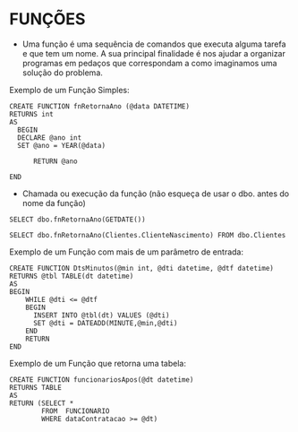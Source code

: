 # FUNÇÕES

* Uma função é uma sequência de comandos que executa alguma tarefa e que tem um nome. A sua principal finalidade é nos ajudar a organizar programas em pedaços que correspondam a como imaginamos uma solução do problema.

Exemplo de um Função Simples:

```
CREATE FUNCTION fnRetornaAno (@data DATETIME)
RETURNS int
AS
  BEGIN
  DECLARE @ano int
  SET @ano = YEAR(@data)

      RETURN @ano

END
```

* Chamada ou execução da função (não esqueça de usar o dbo. antes do nome da função)

```
SELECT dbo.fnRetornaAno(GETDATE())

SELECT dbo.fnRetornaAno(Clientes.ClienteNascimento) FROM dbo.Clientes
```

Exemplo de um Função com mais de um parâmetro de entrada:

```
CREATE FUNCTION DtsMinutos(@min int, @dti datetime, @dtf datetime)
RETURNS @tbl TABLE(dt datetime)
AS
BEGIN
    WHILE @dti <= @dtf
    BEGIN
      INSERT INTO @tbl(dt) VALUES (@dti)
      SET @dti = DATEADD(MINUTE,@min,@dti)
    END      
    RETURN
END
```

Exemplo de um Função que retorna uma tabela:

```
CREATE FUNCTION funcionariosApos(@dt datetime)
RETURNS TABLE
AS
RETURN (SELECT *
        FROM  FUNCIONARIO
        WHERE dataContratacao >= @dt)
```

